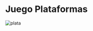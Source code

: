 <h1>Juego Plataformas</h1>

<img src="https://image.ibb.co/mfeLSq/plata.png" alt="plata" border="0">
